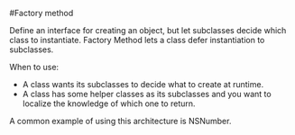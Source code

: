 #Factory method

Define an interface for creating an object, but let subclasses decide which class to instantiate. Factory Method lets a class defer instantiation to subclasses.

When to use:
* A class wants its subclasses to decide what to create at runtime.
* A class has some helper classes as its subclasses and you want to localize the knowledge of which one to return.

A common example of using this architecture is NSNumber.
